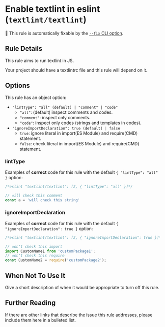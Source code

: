 # Enable textlint in eslint (`textlint/textlint`)

🔧 This rule is automatically fixable by the [`--fix` CLI option](https://eslint.org/docs/latest/user-guide/command-line-interface#--fix).

## Rule Details

This rule aims to run textlint in JS.

Your project should have a textlintrc file and this rule will depend on it.

## Options

This rule has an object option:

* `"lintType": "all" (default) | "comment" | "code"`
    * `"all"`: (default) inspect comments and codes.
    * `"comment"`: inspect only comments.
    * `"code"`: inspect only codes (strings and templates in codes).
* `"ignoreImportDeclaration": true (default) | false`
    * `true`: ignore literal in import(ES Module) and require(CMD) statement.
    * `false`: check literal in import(ES Module) and require(CMD) statement.

### lintType

Examples of **correct** code for this rule with the default `{ "lintType": "all" }` option:

```js
/*eslint "textlint/textlint": [2, { "lintType": "all" }]*/

// will check this comment
const a = 'will check this string'

```

### ignoreImportDeclaration

Examples of **correct** code for this rule with the default `{ "ignoreImportDeclaration": true }` option:

```js
/*eslint "textlint/textlint": [2, { "ignoreImportDeclaration": true }]*/

// won't check this import
import CustomName1 from 'customPackage1';
// won't check this require
const CustomName2 = require('customPackage2');

```

## When Not To Use It

Give a short description of when it would be appropriate to turn off this rule.

## Further Reading

If there are other links that describe the issue this rule addresses, please include them here in a bulleted list.
